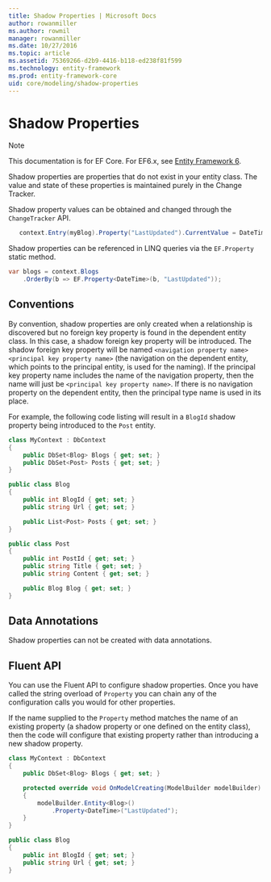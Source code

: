 ```yaml
---
title: Shadow Properties | Microsoft Docs
author: rowanmiller
ms.author: rowmil
manager: rowanmiller
ms.date: 10/27/2016
ms.topic: article
ms.assetid: 75369266-d2b9-4416-b118-ed238f81f599
ms.technology: entity-framework
ms.prod: entity-framework-core 
uid: core/modeling/shadow-properties
---
```

# Shadow Properties

> [!NOTE]
> This documentation is for EF Core. For EF6.x, see [Entity Framework 6](../../ef6/index.md).

Shadow properties are properties that do not exist in your entity class. The value and state of these properties is maintained purely in the Change Tracker.

Shadow property values can be obtained and changed through the `ChangeTracker` API.

<!-- literal_block"language": "csharp",rp", "xml:space": "preserve", "classes  "backrefs  "names  "dupnames  highlight_args}, "ids  "linenos": false -->
````csharp
   context.Entry(myBlog).Property("LastUpdated").CurrentValue = DateTime.Now;
````

Shadow properties can be referenced in LINQ queries via the `EF.Property` static method.

<!-- literal_block"language": "csharp",rp", "xml:space": "preserve", "classes  "backrefs  "names  "dupnames  highlight_args}, "ids  "linenos": false -->
````csharp
var blogs = context.Blogs
    .OrderBy(b => EF.Property<DateTime>(b, "LastUpdated"));
````

## Conventions

By convention, shadow properties are only created when a relationship is discovered but no foreign key property is found in the dependent entity class. In this case, a shadow foreign key property will be introduced. The shadow foreign key property will be named `<navigation property name><principal key property name>` (the navigation on the dependent entity, which points to the principal entity, is used for the naming). If the principal key property name includes the name of the navigation property, then the name will just be `<principal key property name>`. If there is no navigation property on the dependent entity, then the principal type name is used in its place.

For example, the following code listing will result in a `BlogId` shadow property being introduced to the `Post` entity.

<!-- [!code-csharp[Main](samples/core/Modeling/Conventions/Samples/ShadowForeignKey.cs)] -->
````csharp
class MyContext : DbContext
{
    public DbSet<Blog> Blogs { get; set; }
    public DbSet<Post> Posts { get; set; }
}

public class Blog
{
    public int BlogId { get; set; }
    public string Url { get; set; }

    public List<Post> Posts { get; set; }
}

public class Post
{
    public int PostId { get; set; }
    public string Title { get; set; }
    public string Content { get; set; }

    public Blog Blog { get; set; }
}
````

## Data Annotations

Shadow properties can not be created with data annotations.

## Fluent API

You can use the Fluent API to configure shadow properties. Once you have called the string overload of `Property` you can chain any of the configuration calls you would for other properties.

If the name supplied to the `Property` method matches the name of an existing property (a shadow property or one defined on the entity class), then the code will configure that existing property rather than introducing a new shadow property.

<!-- [!code-csharp[Main](samples/core/Modeling/FluentAPI/Samples/ShadowProperty.cs?highlight=7,8)] -->
````csharp
class MyContext : DbContext
{
    public DbSet<Blog> Blogs { get; set; }

    protected override void OnModelCreating(ModelBuilder modelBuilder)
    {
        modelBuilder.Entity<Blog>()
            .Property<DateTime>("LastUpdated");
    }
}

public class Blog
{
    public int BlogId { get; set; }
    public string Url { get; set; }
}
````
